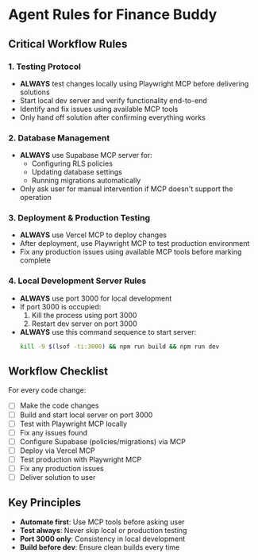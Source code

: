 # Agent Rules for Finance Buddy

## Critical Workflow Rules

### 1. Testing Protocol
- **ALWAYS** test changes locally using Playwright MCP before delivering solutions
- Start local dev server and verify functionality end-to-end
- Identify and fix issues using available MCP tools
- Only hand off solution after confirming everything works

### 2. Database Management
- **ALWAYS** use Supabase MCP server for:
  - Configuring RLS policies
  - Updating database settings
  - Running migrations automatically
- Only ask user for manual intervention if MCP doesn't support the operation

### 3. Deployment & Production Testing
- **ALWAYS** use Vercel MCP to deploy changes
- After deployment, use Playwright MCP to test production environment
- Fix any production issues using available MCP tools before marking complete

### 4. Local Development Server Rules
- **ALWAYS** use port 3000 for local development
- If port 3000 is occupied:
  1. Kill the process using port 3000
  2. Restart dev server on port 3000
- **ALWAYS** use this command sequence to start server:
  ```bash
  kill -9 $(lsof -ti:3000) && npm run build && npm run dev
  ```

## Workflow Checklist

For every code change:
- [ ] Make the code changes
- [ ] Build and start local server on port 3000
- [ ] Test with Playwright MCP locally
- [ ] Fix any issues found
- [ ] Configure Supabase (policies/migrations) via MCP
- [ ] Deploy via Vercel MCP
- [ ] Test production with Playwright MCP
- [ ] Fix any production issues
- [ ] Deliver solution to user

## Key Principles
- **Automate first**: Use MCP tools before asking user
- **Test always**: Never skip local or production testing
- **Port 3000 only**: Consistency in local development
- **Build before dev**: Ensure clean builds every time


